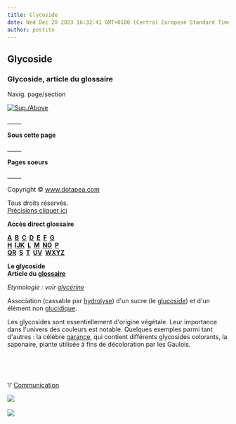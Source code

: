 ```yaml
---
title: Glycoside
date: Wed Dec 20 2023 16:32:41 GMT+0100 (Central European Standard Time)
author: postite
---
```


## Glycoside
### Glycoside, article du glossaire
 Navig. page/section

[![Sup./Above](_derived/up_cmp_themenoir010_up.gif)](g.html)

\_\_\_\_\_

**Sous cette page**

\_\_\_\_\_

**Pages soeurs**

\_\_\_\_\_

Copyright © www.dotapea.com

Tous droits réservés.  
[Précisions cliquer ici](droitscopie.html)

**Accès direct glossaire**

**[A](a.html)  [B](b.html)  [C](c.html)  [D](d.html)  [E](e.html)  [F](f.html)  [G](g.html)  
[H](h.html)  [IJK](ijk.html)  [L](l.html)  [M](m.html)  [NO](no.html)  [P](p.html)  
[QR](qr.html)  [S](s.html)  [T](t.html)  [UV](uv.html)  [WXYZ](wxyz.html)**

**Le glycoside  
Article du [glossaire](glossaire.html)**

_Etymologie : voir [glycérine](glycoside.html#glycerine)_

Association (cassable par [hydrolyse](hydrolyse.html)) d'un sucre (le [glucoside](glucoside.html)) et d'un élément non [glucidique](glucide.html).

Les glycosides sont essentiellement d'origine végétale. Leur importance dans l'univers des couleurs est notable. Quelques exemples parmi tant d'autres : la célèbre [garance](garance.html), qui contient différents glycosides colorants, la saponaire, plante utilisée à fins de décoloration par les Gaulois.



 

 ![](images/transparent122x1.gif)

![](images/flechebas.gif) [Communication](http://www.artrealite.com/annonceurs.htm) 

[![](https://cbonvin.fr/sites/regie.artrealite.com/visuels/campagne1.png)](index-2.html#20131014)

![](https://cbonvin.fr/sites/regie.artrealite.com/visuels/campagne2.png)
